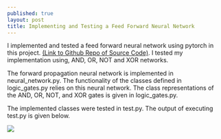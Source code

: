 ```yaml
---
published: true
layout: post
title: Implementing and Testing a Feed Forward Neural Network
---
```

I implemented and tested a feed forward neural network using pytorch in this project. [(Link to Github Repo of Source Code)](https://github.com/aakashpydi/FeedForwardNeuralNet). I tested my implementation using, AND, OR, NOT and XOR networks.  

The forward propagation neural network is implemented in neural_network.py. The functionality of the classes defined in logic_gates.py relies on this neural network. The class representations of the AND, OR, NOT, and XOR gates is given in logic_gates.py.

The implemented classes were tested in test.py. The output of executing test.py is given below.

![]({{site.baseurl}}/images/feedforwardnn_images/test_output.png)
